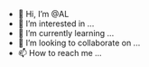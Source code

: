 - 👋 Hi, I’m @AL
- 👀 I’m interested in ...
- 🌱 I’m currently learning ...
- 💞️ I’m looking to collaborate on ...
- 📫 How to reach me ...

<!---
AL/AL is a ✨ special ✨ repository because its `README.md` (this file) appears on your GitHub profile.
You can click the Preview link to take a look at your changes.
--->
